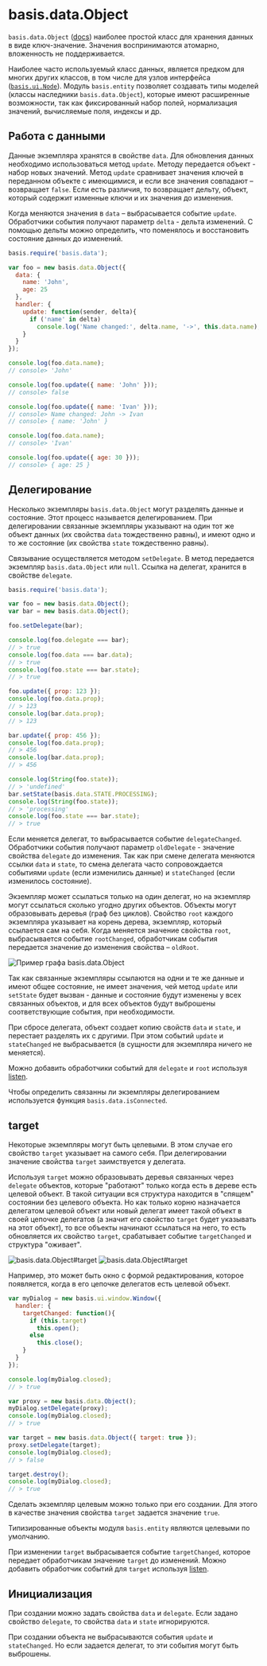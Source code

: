 # basis.data.Object

`basis.data.Object` ([docs](http://basisjs.com/docs#basis.data.Object)) наиболее простой класс для хранения данных в виде ключ-значение. Значения воспринимаются атомарно, вложенность не поддерживается.

Наиболее часто используемый класс данных, является предком для многих других классов, в том числе для узлов интерфейса ([`basis.ui.Node`](basis.ui.md)). Модуль `basis.entity` позволяет создавать типы моделей (классы наследники `basis.data.Object`), которые имеют расширенные возможности, так как фиксированный набор полей, нормализация значений, вычисляемые поля, индексы и др.

## Работа с данными

Данные экземпляра хранятся в свойстве `data`. Для обновления данных необходимо использоваться метод `update`. Методу передается объект - набор новых значений. Метод `update` сравнивает значения ключей в переданном объекте с имеющимися, и если все значения совпадают – возвращает `false`. Если есть различия, то возвращает дельту, объект, который содержит изменные ключи и их значения до изменения.

Когда меняются значения в `data` – выбрасывается событие `update`. Обработчики события получают параметр `delta` - дельта изменений. С помощью дельты можно определить, что поменялось и восстановить состояние данных до изменений.

```js
basis.require('basis.data');

var foo = new basis.data.Object({
  data: {
    name: 'John',
    age: 25
  },
  handler: {
    update: function(sender, delta){
      if ('name' in delta)
        console.log('Name changed:', delta.name, '->', this.data.name);
    }
  }
});

console.log(foo.data.name);
// console> 'John'

console.log(foo.update({ name: 'John' }));
// console> false

console.log(foo.update({ name: 'Ivan' }));
// console> Name changed: John -> Ivan
// console> { name: 'John' }

console.log(foo.data.name);
// console> 'Ivan'

console.log(foo.update({ age: 30 }));
// console> { age: 25 }
```

## Делегирование

Несколько экземпляры `basis.data.Object` могут разделять данные и состояние. Этот процесс называется делегированием. При делегировании связанные экземпляры указывают на один тот же объект данных (их свойства `data` тождественно равны), и имеют одно и то же состояние (их свойства `state` тождественно равны).

Связывание осуществляется методом `setDelegate`. В метод передается экземпляр `basis.data.Object` или `null`. Ссылка на делегат, хранится в свойстве `delegate`.

```js
basis.require('basis.data');

var foo = new basis.data.Object();
var bar = new basis.data.Object();

foo.setDelegate(bar);

console.log(foo.delegate === bar);
// > true
console.log(foo.data === bar.data);
// > true
console.log(foo.state === bar.state);
// > true

foo.update({ prop: 123 });
console.log(foo.data.prop);
// > 123
console.log(bar.data.prop);
// > 123

bar.update({ prop: 456 });
console.log(foo.data.prop);
// > 456
console.log(bar.data.prop);
// > 456

console.log(String(foo.state));
// > 'undefined'
bar.setState(basis.data.STATE.PROCESSING);
console.log(String(foo.state));
// > 'processing'
console.log(foo.state === bar.state);
// > true
```

Если меняется делегат, то выбрасывается событие `delegateChanged`. Обработчики события получают параметр `oldDelegate` - значение свойства `delegate` до изменения. Так как при смене делегата меняются ссылки `data` и `state`, то смена делегата часто сопровождается событиями `update` (если изменились данные) и `stateChanged` (если изменилось состояние).

Экземпляр может ссылаться только на один делегат, но на экземпляр могут ссылаться сколько угодно других объектов. Объекты могут образовывать деревья (граф без циклов). Свойство `root` каждого экземпляра указывает на корень дерева, экземпляр, который ссылается сам на себя. Когда меняется значение свойства `root`, выбрасывается событие `rootChanged`, обработчикам события передается значение до изменения свойства – `oldRoot`.

![Пример графа basis.data.Object](img/data-delegate-root.png)

Так как связанные экземпляры ссылаются на одни и те же данные и имеют общее состояние, не имеет значения, чей метод `update` или `setState` будет вызван - данные и состояние будут изменены у всех связанных объектов, и для всех объектов будут выброшены соответствующие события, при необходимости.

При сбросе делегата, объект создает копию свойств `data` и `state`, и перестает разделять их с другими. При этом событий `update` и `stateChanged` не выбрасывается (в сущности для экземпляра ничего не меняется).

Можно добавить обработчики событий для `delegate` и `root` используя [listen](basis.event.md#listen).

Чтобы определить связанны ли экземпляры делегированием используется функция `basis.data.isConnected`.

## target

Некоторые экземпляры могут быть целевыми. В этом случае его свойство `target` указывает на самого себя. При делегировании значение свойства `target` заимствуется у делегата.

Используя `target` можно образовывать деревья связанных через `delegate` объектов, которые "работают" только когда есть в дереве есть целевой объект. В такой ситуации вся структура находится в "спящем" состоянии без целевого объекта. Но как только корню назначается делегатом целевой объект или новый делегат имеет такой объект в своей цепочке делегатов (а значит его свойство `target` будет указывать на этот объект), то все объекты начинают ссылаться на него, то есть обновляется их свойство `target`, срабатывает событие `targetChanged` и структура "оживает".

![basis.data.Object#target](img/data-target-1.png)
![basis.data.Object#target](img/data-target-2.png)

Например, это может быть окно с формой редактирования, которое появляется, когда в его цепочке делегатов есть целевой объект.

```js
var myDialog = new basis.ui.window.Window({
  handler: {
    targetChanged: function(){
      if (this.target)
        this.open();
      else
        this.close();
    }
  }
});

console.log(myDialog.closed);
// > true

var proxy = new basis.data.Object();
myDialog.setDelegate(proxy);
console.log(myDialog.closed);
// > true

var target = new basis.data.Object({ target: true });
proxy.setDelegate(target);
console.log(myDialog.closed);
// > false

target.destroy();
console.log(myDialog.closed);
// > true
```

Сделать экземпляр целевым можно только при его создании. Для этого в качестве значения свойства `target` задается значение `true`.

Типизированные объекты модуля `basis.entity` являются целевыми по умолчанию.

При изменении `target` выбрасывается событие `targetChanged`, которое передает обработчикам значение `target` до изменений. Можно добавить обработчик событий для `target` используя [listen](basis.event.md#listen).

## Инициализация

При создании можно задать свойства `data` и `delegate`. Если задано свойство `delegate`, то свойства `data` и `state` игнорируются.

При создании объекта не выбрасываются события `update` и `stateChanged`. Но если задается делегат, то эти события могут быть выброшены.
